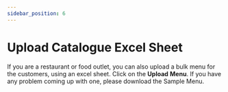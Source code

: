 ```yaml
---
sidebar_position: 6
---
```


# Upload Catalogue Excel Sheet

 If you are a restaurant or food outlet, you can also upload a bulk menu for the customers, using an excel sheet. Click on the **Upload** **Menu**. If you have any problem coming up with one, please download the Sample Menu.